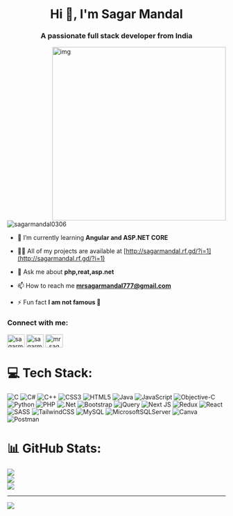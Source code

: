 <link rel="stylesheet" type="text/css" href="https://raw.githubusercontent.com/SagarMandal0306/SagarMandal0306/main/style.css">

<h1 align="center">Hi 👋, I'm Sagar Mandal</h1>
<h3 align="center">A passionate full stack developer from India</h3>

<img align="right" alt="img" width="400" src="https://i.pinimg.com/originals/e8/f4/53/e8f453469a3ec97ecd354df465d73913.gif">
<p align="left"> <img src="https://komarev.com/ghpvc/?username=sagarmandal0306&label=Profile%20views&color=0e75b6&style=flat" alt="sagarmandal0306" /> </p>

- 🌱 I’m currently learning **Angular and ASP.NET CORE**

- 👨‍💻 All of my projects are available at [http://sagarmandal.rf.gd/?i=1](http://sagarmandal.rf.gd/?i=1)

- 💬 Ask me about **php,reat,asp.net**

- 📫 How to reach me **mrsagarmandal777@gmail.com**

- ⚡ Fun fact **I am not famous 🤣**


<h3 align="left">Connect with me:</h3>
<p align="left">
<a href="https://twitter.com/sagarmanda77344" target="blank"><img align="center" src="https://raw.githubusercontent.com/rahuldkjain/github-profile-readme-generator/master/src/images/icons/Social/twitter.svg" alt="sagarmanda77344" height="30" width="40" /></a>
<a href="https://linkedin.com/in/sagarmandal0306" target="blank"><img align="center" src="https://raw.githubusercontent.com/rahuldkjain/github-profile-readme-generator/master/src/images/icons/Social/linked-in-alt.svg" alt="sagarmandal0306" height="30" width="40" /></a>
<a href="https://instagram.com/mr_sagar_m" target="blank"><img align="center" src="https://raw.githubusercontent.com/rahuldkjain/github-profile-readme-generator/master/src/images/icons/Social/instagram.svg" alt="mr_sagar_m" height="30" width="40" /></a>
</p>

# 💻 Tech Stack:
![C](https://img.shields.io/badge/c-%2300599C.svg?style=for-the-badge&logo=c&logoColor=white) ![C#](https://img.shields.io/badge/c%23-%23239120.svg?style=for-the-badge&logo=csharp&logoColor=white) ![C++](https://img.shields.io/badge/c++-%2300599C.svg?style=for-the-badge&logo=c%2B%2B&logoColor=white) ![CSS3](https://img.shields.io/badge/css3-%231572B6.svg?style=for-the-badge&logo=css3&logoColor=white) ![HTML5](https://img.shields.io/badge/html5-%23E34F26.svg?style=for-the-badge&logo=html5&logoColor=white) ![Java](https://img.shields.io/badge/java-%23ED8B00.svg?style=for-the-badge&logo=openjdk&logoColor=white) ![JavaScript](https://img.shields.io/badge/javascript-%23323330.svg?style=for-the-badge&logo=javascript&logoColor=%23F7DF1E) ![Objective-C](https://img.shields.io/badge/OBJECTIVE--C-%233A95E3.svg?style=for-the-badge&logo=apple&logoColor=white) ![Python](https://img.shields.io/badge/python-3670A0?style=for-the-badge&logo=python&logoColor=ffdd54) ![PHP](https://img.shields.io/badge/php-%23777BB4.svg?style=for-the-badge&logo=php&logoColor=white) ![.Net](https://img.shields.io/badge/.NET-5C2D91?style=for-the-badge&logo=.net&logoColor=white) ![Bootstrap](https://img.shields.io/badge/bootstrap-%238511FA.svg?style=for-the-badge&logo=bootstrap&logoColor=white) ![jQuery](https://img.shields.io/badge/jquery-%230769AD.svg?style=for-the-badge&logo=jquery&logoColor=white) ![Next JS](https://img.shields.io/badge/Next-black?style=for-the-badge&logo=next.js&logoColor=white) ![Redux](https://img.shields.io/badge/redux-%23593d88.svg?style=for-the-badge&logo=redux&logoColor=white) ![React](https://img.shields.io/badge/react-%2320232a.svg?style=for-the-badge&logo=react&logoColor=%2361DAFB) ![SASS](https://img.shields.io/badge/SASS-hotpink.svg?style=for-the-badge&logo=SASS&logoColor=white) ![TailwindCSS](https://img.shields.io/badge/tailwindcss-%2338B2AC.svg?style=for-the-badge&logo=tailwind-css&logoColor=white) ![MySQL](https://img.shields.io/badge/mysql-%2300000f.svg?style=for-the-badge&logo=mysql&logoColor=white) ![MicrosoftSQLServer](https://img.shields.io/badge/Microsoft%20SQL%20Server-CC2927?style=for-the-badge&logo=microsoft%20sql%20server&logoColor=white) ![Canva](https://img.shields.io/badge/Canva-%2300C4CC.svg?style=for-the-badge&logo=Canva&logoColor=white) ![Postman](https://img.shields.io/badge/Postman-FF6C37?style=for-the-badge&logo=postman&logoColor=white)
# 📊 GitHub Stats:
![](https://github-readme-stats.vercel.app/api?username=sagarmandal0306&theme=dark&hide_border=true&include_all_commits=false&count_private=false)<br/>
![](https://github-readme-streak-stats.herokuapp.com/?user=sagarmandal0306&theme=dark&hide_border=true)<br/>
![](https://github-readme-stats.vercel.app/api/top-langs/?username=sagarmandal0306&theme=dark&hide_border=true&include_all_commits=false&count_private=false&layout=compact)

---
[![](https://visitcount.itsvg.in/api?id=sagarmandal0306&icon=0&color=0)](https://visitcount.itsvg.in)

<!-- Proudly created with GPRM ( https://gprm.itsvg.in ) -->






